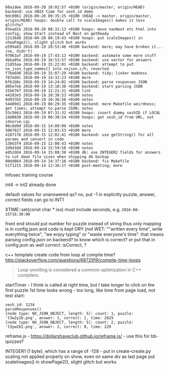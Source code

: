 

    60a1dee 2016-09-20 10:02:57 +0100 (origin/master, origin/HEAD) backend: use UNIX time for sesh_id demo
    9dc09b1 2016-09-20 09:35:25 +0100 (HEAD -> master, origin/master, origin/HEAD) hoops: double call to scaleImages() makes it less glitchy? 
    03ead1e 2016-09-20 08:31:13 +0100 hoops: move navNext etc html into config; show Start instead of Next on getReady 
    12136d8 2016-09-20 08:19:43 +0100 hoops: put scaleImages() in showPage2(), slight glitch but works 
    e599a83 2016-09-19 20:53:46 +0100 backend: more; may have broken it... (no, didn't)
    97063af 2016-09-19 17:43:13 +0100 backend: automate some more stuff 
    4bba05e 2016-09-19 16:53:57 +0100 backend: use vector for answers 
    21d55aa 2016-09-19 15:22:01 +0100 backend: attempt to put nx_json_type_names[] into nxjson.c/h; reverted 
    f7be690 2016-09-19 15:07:29 +0100 backend: tidy; linker madness 
    787eddc 2016-09-19 14:32:23 +0100 more 
    6fb1b0c 2016-09-19 14:24:02 +0100 backend: parse responses JSON 
    d05e7eb 2016-09-19 13:10:36 +0100 backend: start parsing JSON 
    25b676f 2016-09-19 12:21:31 +0100 lint 
    44183e5 2016-09-19 10:38:53 +0100 notes 
    8d937b5 2016-09-19 10:36:56 +0100 notes 
    54409d1 2016-09-19 08:29:35 +0100 backend: more Makefile weirdness; get times; attempt to parse JSON; notes 
    53c5663 2016-09-19 07:31:32 +0100 hoops: insert dummy seshID if LOCAL 
    24d0830 2016-09-19 00:38:54 +0100 hoops: get sesh_id from URL, not idserve.cgi 
    96c8d9d 2016-09-15 14:09:09 +0100 notes 
    5067827 2016-09-15 12:03:53 +0100 more 
    4187176 2016-09-15 12:02:41 +0100 backend: use getString() for all params and convert in code 
    130d3f9 2016-09-15 12:00:43 +0100 notes 
    2d9d18d 2016-09-14 15:59:58 +0100 notes 
    e052dd4 2016-09-14 15:08:38 +0100 db: use INTEGER2 fields for answers to cut down file sizes when shipping db backup 
    00dd864 2016-09-14 14:37:16 +0100 backend: fix Makefile 
    51f1215 2016-09-14 12:36:17 +0100 post-meeting; more 

Infosec training course

int4 -> int2 already done

default values for unanswered qs? no, put -1 in explicitly
puzzle, answer, correct fields can go to INT1

XTIME::set(const char * iso) must include seconds, e.g. `2016-08-15T16:30:00`


front end should put number for puzzle instead of string
thus only mapping is in config.json and code is kept DRY (not WET: ""written every time", write everything twice", "we enjoy typing" or "waste everyone's time".
that means parsing config.json on backend? to know which is correct? or put that in config.json as well
correct: isCorrect, ?

c++ template create code from loop at compile time?
http://stackoverflow.com/questions/6872919/compile-time-loops
>Loop unrolling is considered a common optimization in C++ compilers.

startTimer - I think is called at right time, but I take longer to click on the first puzzle
1st time looks wrong - too long, like time from page load, not test start:

    sesh_id: 1234
    parseResponses()
    [node type: NX_JSON_OBJECT, length: 5]: count: 1, puzzle: 't3w2y1b.png', answer: 1, correct: 1, time: 2829
    [node type: NX_JSON_OBJECT, length: 5]: count: 2, puzzle: 't3yw2b1.png', answer: 2, correct: 0, time: 229


reframe.js - https://dollarshaveclub.github.io/reframe.js/ - use this for bb-quizzes?


INTEGER1 (1 byte), which has a range of -128 - put in create-create.py
scaling not applied properly on show, even on same div as last page
    put scaleImages() in showPage2(), slight glitch but works